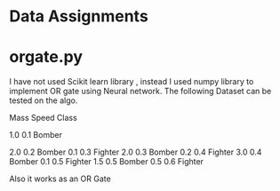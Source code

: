 # Data Assignments

# orgate.py
I have not used Scikit learn library , instead I used numpy library to implement OR gate using Neural network.
The following Dataset can be tested on the algo.

Mass Speed  Class

1.0   0.1   Bomber

2.0   0.2   Bomber
0.1   0.3   Fighter
2.0   0.3   Bomber
0.2   0.4   Fighter
3.0   0.4   Bomber
0.1   0.5   Fighter
1.5   0.5   Bomber
0.5   0.6   Fighter

Also it works as an OR Gate
